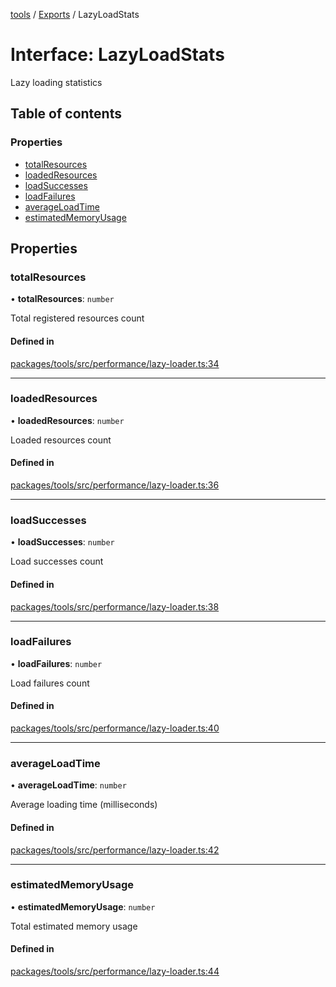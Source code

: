<!-- 
 ⚠️  AUTO-GENERATED FILE - DO NOT EDIT MANUALLY
 This file is automatically generated by scripts/docs-generator.js
 To make changes, edit the source TypeScript files or update the generator script
-->

[tools](../../) / [Exports](../modules) / LazyLoadStats

# Interface: LazyLoadStats

Lazy loading statistics

## Table of contents

### Properties

- [totalResources](LazyLoadStats#totalresources)
- [loadedResources](LazyLoadStats#loadedresources)
- [loadSuccesses](LazyLoadStats#loadsuccesses)
- [loadFailures](LazyLoadStats#loadfailures)
- [averageLoadTime](LazyLoadStats#averageloadtime)
- [estimatedMemoryUsage](LazyLoadStats#estimatedmemoryusage)

## Properties

### totalResources

• **totalResources**: `number`

Total registered resources count

#### Defined in

[packages/tools/src/performance/lazy-loader.ts:34](https://github.com/woojubb/robota/blob/c50179e56752f80ea03c64201e29ab12275152bf/packages/tools/src/performance/lazy-loader.ts#L34)

___

### loadedResources

• **loadedResources**: `number`

Loaded resources count

#### Defined in

[packages/tools/src/performance/lazy-loader.ts:36](https://github.com/woojubb/robota/blob/c50179e56752f80ea03c64201e29ab12275152bf/packages/tools/src/performance/lazy-loader.ts#L36)

___

### loadSuccesses

• **loadSuccesses**: `number`

Load successes count

#### Defined in

[packages/tools/src/performance/lazy-loader.ts:38](https://github.com/woojubb/robota/blob/c50179e56752f80ea03c64201e29ab12275152bf/packages/tools/src/performance/lazy-loader.ts#L38)

___

### loadFailures

• **loadFailures**: `number`

Load failures count

#### Defined in

[packages/tools/src/performance/lazy-loader.ts:40](https://github.com/woojubb/robota/blob/c50179e56752f80ea03c64201e29ab12275152bf/packages/tools/src/performance/lazy-loader.ts#L40)

___

### averageLoadTime

• **averageLoadTime**: `number`

Average loading time (milliseconds)

#### Defined in

[packages/tools/src/performance/lazy-loader.ts:42](https://github.com/woojubb/robota/blob/c50179e56752f80ea03c64201e29ab12275152bf/packages/tools/src/performance/lazy-loader.ts#L42)

___

### estimatedMemoryUsage

• **estimatedMemoryUsage**: `number`

Total estimated memory usage

#### Defined in

[packages/tools/src/performance/lazy-loader.ts:44](https://github.com/woojubb/robota/blob/c50179e56752f80ea03c64201e29ab12275152bf/packages/tools/src/performance/lazy-loader.ts#L44)
